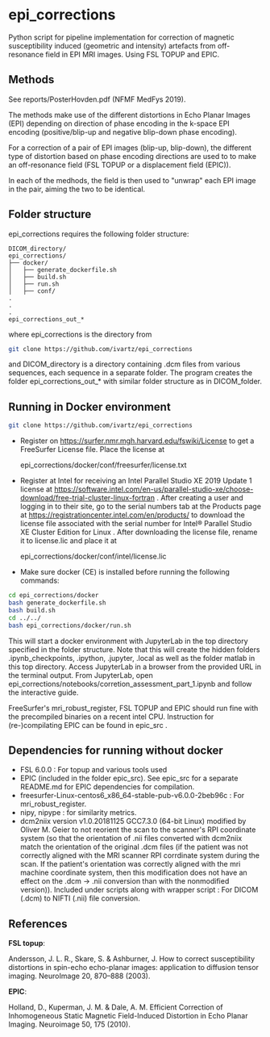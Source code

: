 # epi_corrections
Python script for pipeline implementation for correction of 
magnetic susceptibility induced (geometric and intensity) 
artefacts from off-resonance field in EPI MRI images. 
Using FSL TOPUP and EPIC.

## Methods

See reports/PosterHovden.pdf (NFMF MedFys 2019).

The methods make use of the different distortions in 
Echo Planar Images (EPI) depending on direction of 
phase encoding in the k-space EPI encoding 
(positive/blip-up and negative blip-down phase encoding).

For a correction of a pair of EPI images (blip-up, blip-down), 
the different type of distortion based on phase encoding 
directions are used to to make an off-resonance field (FSL TOPUP
or a displacement field (EPIC)).

In each of the medhods, the field is then used to "unwrap" each EPI 
image in the pair, aiming the two to be identical.

## Folder structure

epi_corrections requires the following folder structure:

    DICOM_directory/
    epi_corrections/
    ├── docker/
    │   ├── generate_dockerfile.sh
    │   ├── build.sh
    │   ├── run.sh
    │   ├── conf/
    .
    .
    .
    epi_corrections_out_*

where epi_corrections is the directory from
```bash
git clone https://github.com/ivartz/epi_corrections
```
and DICOM_directory is a directory containing .dcm files from various sequences, each sequence in a separate folder.
The program creates the folder epi_corrections_out_* with similar folder structure as in DICOM_folder.

## Running in Docker environment
```bash
git clone https://github.com/ivartz/epi_corrections
```
- Register on https://surfer.nmr.mgh.harvard.edu/fswiki/License to get a FreeSurfer License file. Place the license at

    epi_corrections/docker/conf/freesurfer/license.txt

- Register at Intel for receiving an Intel Parallel Studio XE 2019 Update 1 license at https://software.intel.com/en-us/parallel-studio-xe/choose-download/free-trial-cluster-linux-fortran . After creating a user and logging in to their site, go to the serial numbers tab at the Products page at https://registrationcenter.intel.com/en/products/ to download the license file associated with the serial number for Intel® Parallel Studio XE Cluster Edition for Linux . After downloading the license file, rename it to license.lic and place it at 

    epi_corrections/docker/conf/intel/license.lic

- Make sure docker (CE) is installed before running the following commands:
```bash
cd epi_corrections/docker
bash generate_dockerfile.sh
bash build.sh
cd ../../
bash epi_corrections/docker/run.sh
```
This will start a docker environment with JupyterLab in the top directory specified in the folder structure.
Note that this will create the hidden folders .ipynb_checkpoints, .ipython, .jupyter, .local as well as the folder matlab
in this top directory.
Access JupyterLab in a browser from the provided URL in the terminal output.
From JupyterLab, open epi_corrections/notebooks/corretion_assessment_part_1.ipynb and follow the interactive guide.

FreeSurfer's mri_robust_register, FSL TOPUP and EPIC should run fine with the precompiled binaries on a recent intel CPU. Instruction for (re-)compilating EPIC can be found in epic_src .

## Dependencies for running without docker

- FSL 6.0.0 : For topup and various tools used
- EPIC (included in the folder epic_src). See epic_src for a separate README.md for EPIC dependencies for compilation.
- freesurfer-Linux-centos6_x86_64-stable-pub-v6.0.0-2beb96c : For mri_robust_register.
- nipy, nipype : for similarity metrics.
- dcm2niix version v1.0.20181125  GCC7.3.0 (64-bit Linux) 
modified by Oliver M. Geier to not reorient the scan to the 
scanner's RPI coordinate system (so that the orientation of .nii 
files converted with dcm2niix match the orientation of the 
original .dcm files (if the patient was not correctly aligned with the 
MRI scanner RPI corrdinate system during the scan. If the patient's orientation 
was correctly aligned with the mri machine coordinate system, then this
modification does not have an effect on the .dcm -> .nii conversion
than with the nonmodified version)).
Included under scripts along with wrapper script : For DICOM (.dcm) to NIFTI (.nii) file conversion.

## References

__FSL topup__:

Andersson, J. L. R., Skare, S. & Ashburner, J. How to correct susceptibility distortions in spin-echo echo-planar images: application to diffusion tensor imaging. NeuroImage 20, 870–888 (2003).

__EPIC__:

Holland, D., Kuperman, J. M. & Dale, A. M. Efficient Correction of Inhomogeneous Static Magnetic Field-Induced Distortion in Echo Planar Imaging. Neuroimage 50, 175 (2010).
